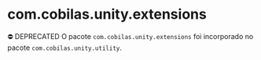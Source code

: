 # com.cobilas.unity.extensions
⛔ DEPRECATED O pacote `com.cobilas.unity.extensions` foi incorporado no pacote `com.cobilas.unity.utility`.